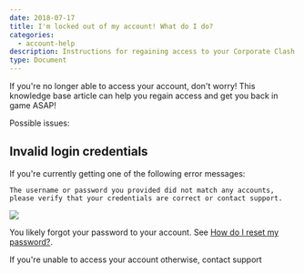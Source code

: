 ```yaml
---
date: 2018-07-17
title: I'm locked out of my account! What do I do?
categories:
  - account-help
description: Instructions for regaining access to your Corporate Clash account.
type: Document
---
```


If you're no longer able to access your account, don't worry! This knowledge base article can help you regain access and get you back in game ASAP!

Possible issues:
## Invalid login credentials

If you're currently getting one of the following error messages:

```
The username or password you provided did not match any accounts, please verify that your credentials are correct or contact support.
```


![](https://judge.sh/MXixJDwg.png)

You likely forgot your password to your account. See [How do I reset my password?](/account-help/reset-password/).

If you're unable to access your account otherwise, contact support